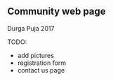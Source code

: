 
## Community web page

Durga Puja 2017

TODO: 
* add pictures
* registration form
* contact us page

